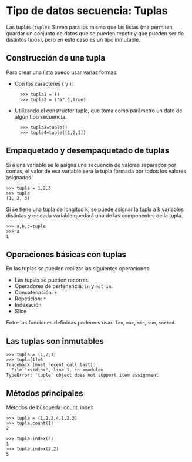 # Tipo de datos secuencia: Tuplas

Las tuplas (`tuple`): Sirven para los mismo que las listas (me permiten guardar un conjunto de datos que se pueden repetir y que pueden ser de distintos tipos), pero en este caso es un tipo inmutable.

## Construcción de una tupla

Para crear una lista puedo usar varias formas:

* Con los caracteres ( y ):

    	>>> tupla1 = ()
    	>>> tupla2 = ("a",1,True)

* Utilizando el constructor tuple, que toma como parámetro un dato de algún tipo secuencia.

		>>> tupla3=tuple()
		>>> tuple4=tuple([1,2,3])

## Empaquetado y desempaquetado de tuplas

Si a una variable se le asigna una secuencia de valores separados por comas, el valor de esa variable será la tupla formada por todos los valores asignados. 

	>>> tuple = 1,2,3
	>>> tuple
	(1, 2, 3)

Si se tiene una tupla de longitud k, se puede asignar la tupla a k variables distintas y en cada variable quedará una de las componentes de la tupla. 

	>>> a,b,c=tuple
	>>> a
	1

## Operaciones básicas con tuplas

En las tuplas se pueden realizar las siguientes operaciones:

* Las tuplas se pueden recorrer.
* Operadores de pertenencia: `in` y `not in`.
* Concatenación: `+` 
* Repetición: `*`
* Indexación
* Slice

Entre las funciones definidas podemos usar: `len`, `max`, `min`, `sum`, `sorted`.

## Las tuplas son inmutables

	>>> tupla = (1,2,3)
	>>> tupla[1]=5
	Traceback (most recent call last):
	  File "<stdin>", line 1, in <module>
	TypeError: 'tuple' object does not support item assignment

## Métodos principales

Métodos de búsqueda: count, index

	>>> tupla = (1,2,3,4,1,2,3)
	>>> tupla.count(1)
	2

	>>> tupla.index(2)
	1
	>>> tupla.index(2,2)
	5




